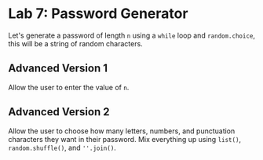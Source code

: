 
# Lab 7: Password Generator

Let's generate a password of length `n` using a `while` loop and `random.choice`, this will be a string of random characters.


## Advanced Version 1

Allow the user to enter the value of `n`.

## Advanced Version 2

Allow the user to choose how many letters, numbers, and punctuation characters they want in their password. Mix everything up using `list()`, `random.shuffle()`, and `''.join()`.

[//]: # (show them the 'string builder pattern', how a string is build one character at a time)





